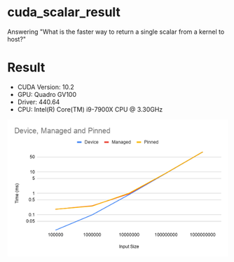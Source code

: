 # cuda_scalar_result
Answering "What is the faster way to return a single scalar from a kernel to host?" 

# Result

- CUDA Version: 10.2
- GPU: Quadro GV100
- Driver: 440.64
- CPU: Intel(R) Core(TM) i9-7900X CPU @ 3.30GHz

![image](result.png)